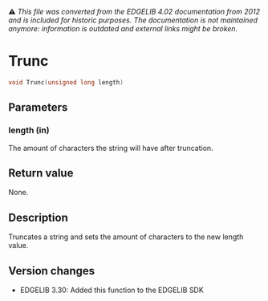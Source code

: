 :warning: _This file was converted from the EDGELIB 4.02 documentation from 2012 and is included for historic purposes. The documentation is not maintained anymore: information is outdated and external links might be broken._

# Trunc


```c++
void Trunc(unsigned long length)
```

## Parameters
### length (in)
The amount of characters the string will have after truncation.

## Return value
None.

## Description
Truncates a string and sets the amount of characters to the new length value.

## Version changes
- EDGELIB 3.30: Added this function to the EDGELIB SDK

